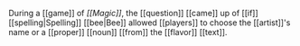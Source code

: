 During a [[game]] of *[[Magic]]*, the [[question]] [[came]] up of [[if]] [[spelling|Spelling]] [[bee|Bee]] allowed [[players]] to choose the [[artist]]'s name or a [[proper]] [[noun]] [[from]] the [[flavor]] [[text]].
